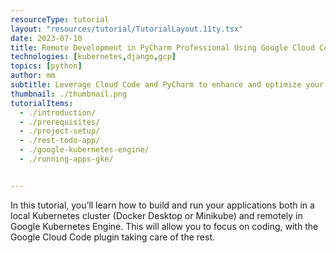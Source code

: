 ```yaml
---
resourceType: tutorial
layout: "resources/tutorial/TutorialLayout.11ty.tsx"
date: 2023-07-10
title: Remote Development in PyCharm Professional Using Google Cloud Code
technologies: [kubernetes,django,gcp]
topics: [python]
author: mm
subtitle: Leverage Cloud Code and PyCharm to enhance and optimize your developer productivity.
thumbnail: ./thumbnail.png
tutorialItems:
  - ./introduction/
  - ./prerequisites/
  - ./project-setup/
  - ./rest-todo-app/
  - ./google-kubernetes-engine/
  - ./running-apps-gke/


---
```


In this tutorial, you’ll learn how to build and run your applications both in a local Kubernetes cluster (Docker Desktop or Minikube) and remotely in Google Kubernetes Engine. This will allow you to focus on coding, with the Google Cloud Code plugin taking care of the rest.

